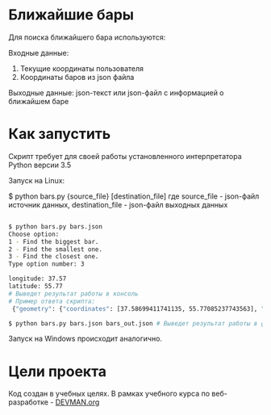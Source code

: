 # Ближайшие бары

Для поиска ближайшего бара используются:

Входные данные:
1. Текущие координаты пользователя
2. Координаты баров из json файла

Выходные данные:
json-текст или json-файл с информацией о ближайшем баре


# Как запустить

Скрипт требует для своей работы установленного интерпретатора Python версии 3.5
    
Запуск на Linux:

$ python bars.py {source_file} [destination_file]
где source_file - json-файл источник данных,
    destination_file - json-файл выходных данных

```bash

$ python bars.py bars.json 
Choose option:
1 - Find the biggest bar.
2 - Find the smallest one.
3 - Find the closest one.
Type option number: 3

longitude: 37.57
latitude: 55.77
# Выведет результат работы в консоль
# Пример ответа скрипта:
 {"geometry": {"coordinates": [37.58699411741135, 55.77085237743563], "type": "Point"}, "properties": {"DatasetId": 1796, "VersionNumber": 2, "ReleaseNumber": 2, "RowId": "4b5eb176-f50c-4610-b3b0-de68378e53ce", "Attributes": {"global_id": 20731657, "Name": "Бар «ДЖЕМ»", "IsNetObject": "нет", "OperatingCompany": null, "AdmArea": "Центральный административный округ", "District": "Пресненский район", "Address": "Васильевская улица, дом 4", "PublicPhone": [{"PublicPhone": "(499) 254-28-22"}], "SeatsCount": 56, "SocialPrivileges": "нет"}}, "type": "Feature"}

$ python bars.py bars.json bars_out.json # Выведет результат работы в файл bars_out.json 
```

Запуск на Windows происходит аналогично.

# Цели проекта

Код создан в учебных целях. В рамках учебного курса по веб-разработке - [DEVMAN.org](https://devman.org)
